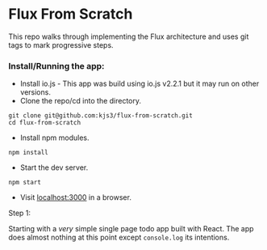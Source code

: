 # Flux From Scratch

This repo walks through implementing the Flux architecture and uses git tags to mark progressive steps.

### Install/Running the app:

* Install io.js - This app was build using io.js v2.2.1 but it may run on other versions.
* Clone the repo/cd into the directory.

```
git clone git@github.com:kjs3/flux-from-scratch.git
cd flux-from-scratch
```
* Install npm modules.

```
npm install
```

* Start the dev server.

```
npm start
```

* Visit [localhost:3000](http://localhost:3000) in a browser.

Step 1:

Starting with a _very_ simple single page todo app built with React.
The app does almost nothing at this point except `console.log` its intentions.
